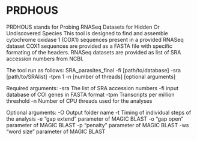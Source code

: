 # PRDHOUS
PRDHOUS stands for Probing RNASeq Datasets for Hidden Or Undiscovered Species
This tool is designed to find and assemble cytochrome oxidase 1 (COX1) sequences present in a provided RNASeq dataset
COX1 sequences are provided as a FASTA file with specific formating of the headers.
RNASeq datasets are provided as list of SRA accession numbers from NCBI.

The tool run as follows: SRA_parasites_final -fi [path/to/database] -sra [path/to/SRAlist] -tpm 1  -n [number of threads] [optional arguments]

Required arguments:
-sra  The list of SRA accession numbers
-fi input database of COI genes in FASTA format
-tpm  Transcripts per million threshold
-n  Number of CPU threads used for the analyses

Optional arguments:
-O  Output folder name
-t  Timing of individual steps of the analysis
-e  “gap extend” parameter of MAGIC BLAST
-o  “gap open” parameter of MAGIC BLAST
-p  “penalty” parameter of MAGIC BLAST
-ws “word size” parameter of MAGIC BLAST


